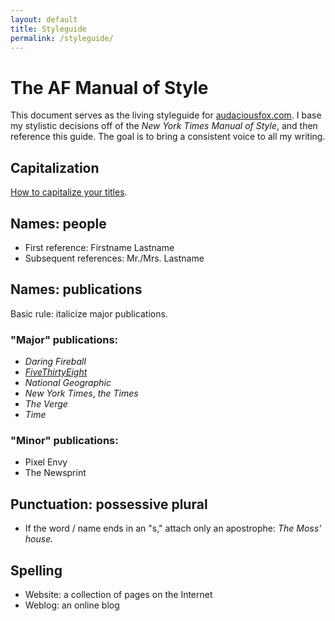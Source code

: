 ```yaml
---
layout: default
title: Styleguide
permalink: /styleguide/
---
```

# The AF Manual of Style

This document serves as the living styleguide for [audaciousfox.com](http://audaciousfox.com). I base my stylistic decisions off of the _New York Times Manual of Style_, and then reference this guide. The goal is to bring a consistent voice to all my writing.

## Capitalization

[How to capitalize your titles](http://titlecapitalization.com).

## Names: people

- First reference: Firstname Lastname
- Subsequent references: Mr./Mrs. Lastname

## Names: publications

Basic rule: italicize major publications.

### "Major" publications:

- _Daring Fireball_
- [_FiveThirtyEight_](http://fivethirtyeight.com)
- _National Geographic_
-  _New York Times_, _the Times_
- _The Verge_
- _Time_

### "Minor" publications:

- Pixel Envy
- The Newsprint

## Punctuation: possessive plural

- If the word / name ends in an "s," attach only an apostrophe: _The Moss' house._

## Spelling

- Website: a collection of pages on the Internet
- Weblog: an online blog
